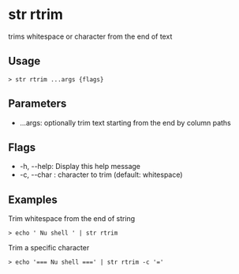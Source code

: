 # str rtrim
trims whitespace or character from the end of text

## Usage
```shell
> str rtrim ...args {flags} 
 ```

## Parameters
* ...args: optionally trim text starting from the end by column paths

## Flags
* -h, --help: Display this help message
* -c, --char <string>: character to trim (default: whitespace)

## Examples
  Trim whitespace from the end of string
```shell
> echo ' Nu shell ' | str rtrim
 ```

  Trim a specific character
```shell
> echo '=== Nu shell ===' | str rtrim -c '='
 ```

